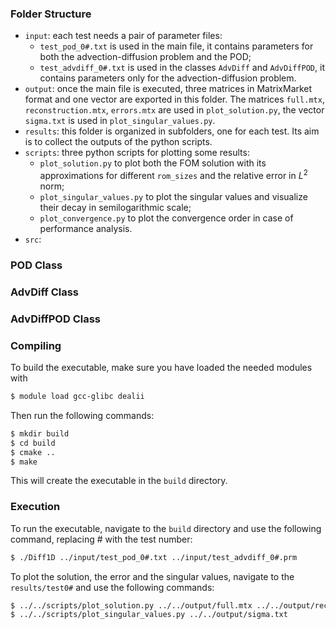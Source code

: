 ### Folder Structure

* `input`: each test needs a pair of parameter files:
  * `test_pod_0#.txt` is used in the main file, it contains parameters for both the advection-diffusion problem and the POD;
  * `test_advdiff_0#.txt` is used in the classes `AdvDiff` and `AdvDiffPOD`, it contains parameters only for the advection-diffusion problem.
* `output`: once the main file is executed, three matrices in MatrixMarket format and one vector are exported in this folder. The matrices `full.mtx`, `reconstruction.mtx`, `errors.mtx` are used in `plot_solution.py`, the vector `sigma.txt` is used in `plot_singular_values.py`.
* `results`: this folder is organized in subfolders, one for each test. Its aim is to collect the outputs of the python scripts.
* `scripts`: three python scripts for plotting some results:
  * `plot_solution.py` to plot both the FOM solution with its approximations for different `rom_sizes` and the relative error in $L^2$ norm;
  * `plot_singular_values.py` to plot the singular values and visualize their decay in semilogarithmic scale;
  * `plot_convergence.py` to plot the convergence order in case of performance analysis.
* `src`: 

### POD Class

### AdvDiff Class

### AdvDiffPOD Class

### Compiling
To build the executable, make sure you have loaded the needed modules with
```bash
$ module load gcc-glibc dealii
```
Then run the following commands:
```bash
$ mkdir build
$ cd build
$ cmake ..
$ make
```

This will create the executable in the `build` directory.

### Execution
To run the executable, navigate to the `build` directory and use the following command, replacing # with the test number:

```bash
$ ./Diff1D ../input/test_pod_0#.txt ../input/test_advdiff_0#.prm
```

To plot the solution, the error and the singular values, navigate to the `results/test0#` and use the following commands:

```bash
$ ../../scripts/plot_solution.py ../../output/full.mtx ../../output/reconstruction.mtx ../../output/errors.mtx ../../input/test_pod_0#.txt
$ ../../scripts/plot_singular_values.py ../../output/sigma.txt
```


